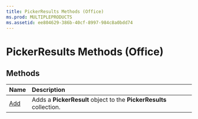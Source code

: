 ```yaml
---
title: PickerResults Methods (Office)
ms.prod: MULTIPLEPRODUCTS
ms.assetid: ee804629-386b-40cf-8997-984c8a0bdd74
---
```



# PickerResults Methods (Office)

## Methods



|**Name**|**Description**|
|:-----|:-----|
|[Add](pickerresults-add-method-office.md)|Adds a  **PickerResult** object to the **PickerResults** collection.|

